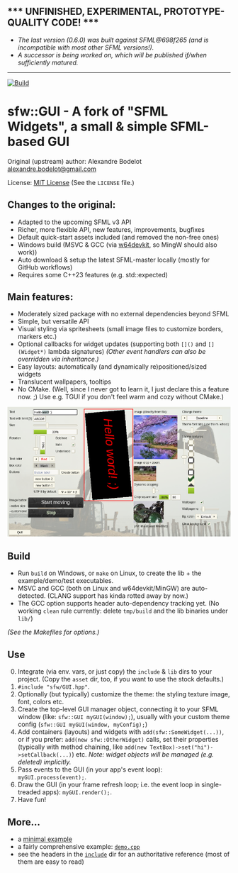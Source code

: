 ## *** UNFINISHED, EXPERIMENTAL, PROTOTYPE-QUALITY CODE! ***

- _The last version (0.6.0) was built against SFML@698f265 (and is incompatible with most other SFML versions!)._
- _A successor is being worked on, which will be published if/when sufficiently matured._

-------

[![Build](https://github.com/xparq/sfw/actions/workflows/build.yml/badge.svg)](https://github.com/xparq/sfw/actions/workflows/build.yml)

sfw::GUI - A fork of "SFML Widgets", a small & simple SFML-based GUI
====================================================================

Original (upstream) author: Alexandre Bodelot <alexandre.bodelot@gmail.com>

License: [MIT License](http://opensource.org/licenses/MIT) (See the `LICENSE` file.)


## Changes to the original:

- Adapted to the upcoming SFML v3 API
- Richer, more flexible API, new features, improvements, bugfixes
- Default quick-start assets included (and removed the non-free ones)
- Windows build (MSVC & GCC (via [w64devkit](https://github.com/skeeto/w64devkit), so MingW should also work))
- Auto download & setup the latest SFML-master locally (mostly for GitHub workflows)
- Requires some C++23 features (e.g. std::expected)


## Main features:

- Moderately sized package with no external dependencies beyond SFML
- Simple, but versatile API
- Visual styling via spritesheets (small image files to customize borders, markers etc.)
- Optional callbacks for widget updates (supporting both `[]()` and `[](Widget*)` lambda signatures)
  _(Other event handlers can also be overridden via inheritance.)_
- Easy layouts: automatically (and dynamically re)positioned/sized widgets
- Translucent wallpapers, tooltips
- No CMake. (Well, since I never got to learn it, I just declare this a feature now. ;)
  Use e.g. TGUI if you don't feel warm and cozy without CMake.)


![screenshot](doc/media/demo-screenshot.png)


## Build

- Run `build` on Windows, or `make` on Linux, to create the lib + the example/demo/test executables.
- MSVC and GCC (both on Linux and w64devkit/MinGW) are auto-detected. (CLANG support has kinda rotted away by now.)
- The GCC option supports header auto-dependency tracking yet. (No working `clean` rule currently: delete `tmp/build` and the lib binaries under `lib/`)

_(See the Makefiles for options.)_


## Use

0. Integrate (via env. vars, or just copy) the `include` & `lib` dirs to your project.
   (Copy the `asset` dir, too, if you want to use the stock defaults.)
1. `#include "sfw/GUI.hpp"`.
2. Optionally (but typically) customize the theme: the styling texture image, font, colors etc.
3. Create the top-level GUI manager object, connecting it to your SFML window (like: `sfw::GUI myGUI(window);`),
   usually with your custom theme config (`sfw::GUI myGUI(window, myConfig);`)
4. Add containers (layouts) and widgets with `add(sfw::SomeWidget(...))`, or if you prefer: `add(new sfw::OtherWidget)` calls,
   set their properties (typically with method chaining, like `add(new TextBox)->set("hi")->setCallback(...)`) etc.
   _Note: widget objects will be managed (e.g. deleted) implicitly._
5. Pass events to the GUI (in your app's event loop): `myGUI.process(event);`.
6. Draw the GUI (in your frame refresh loop; i.e. the event loop in single-treaded apps): `myGUI.render();`.
7. Have fun!

## More...

* a [minimal example](src/examples/minimal_example.cpp)
* a fairly comprehensive example: [`demo.cpp`](src/examples/demo.cpp)
* see the headers in the [`include`](include/sfw) dir for an authoritative reference (most of them are easy to read)
